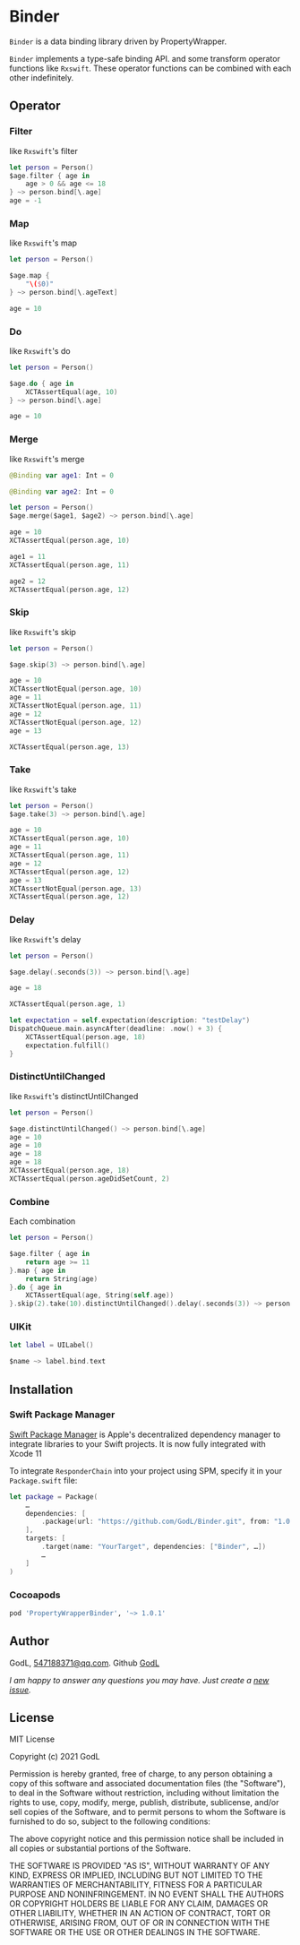 # Binder

`Binder` is a data binding library driven by PropertyWrapper.

`Binder` implements a type-safe binding API. and some transform operator functions like `Rxswift`.
These operator functions can be combined with each other indefinitely.

## Operator

### Filter
like `Rxswift`'s filter
```swift
let person = Person()
$age.filter { age in
    age > 0 && age <= 18
} ~> person.bind[\.age]
age = -1
```

### Map
like `Rxswift`'s map
```swift
let person = Person()

$age.map {
    "\($0)"
} ~> person.bind[\.ageText]

age = 10
```

### Do
like `Rxswift`'s do
```swift
let person = Person()

$age.do { age in
    XCTAssertEqual(age, 10)
} ~> person.bind[\.age]

age = 10
```

### Merge
like `Rxswift`'s merge
```swift
@Binding var age1: Int = 0

@Binding var age2: Int = 0

let person = Person()
$age.merge($age1, $age2) ~> person.bind[\.age]

age = 10
XCTAssertEqual(person.age, 10)

age1 = 11
XCTAssertEqual(person.age, 11)

age2 = 12
XCTAssertEqual(person.age, 12)
```

### Skip
like `Rxswift`'s skip
```swift
let person = Person()

$age.skip(3) ~> person.bind[\.age]

age = 10
XCTAssertNotEqual(person.age, 10)
age = 11
XCTAssertNotEqual(person.age, 11)
age = 12
XCTAssertNotEqual(person.age, 12)
age = 13

XCTAssertEqual(person.age, 13)
```

### Take
like `Rxswift`'s take
```swift
let person = Person()
$age.take(3) ~> person.bind[\.age]

age = 10
XCTAssertEqual(person.age, 10)
age = 11
XCTAssertEqual(person.age, 11)
age = 12
XCTAssertEqual(person.age, 12)
age = 13
XCTAssertNotEqual(person.age, 13)
XCTAssertEqual(person.age, 12)
```

### Delay
like `Rxswift`'s delay
```swift
let person = Person()

$age.delay(.seconds(3)) ~> person.bind[\.age]

age = 18

XCTAssertEqual(person.age, 1)

let expectation = self.expectation(description: "testDelay")
DispatchQueue.main.asyncAfter(deadline: .now() + 3) {
    XCTAssertEqual(person.age, 18)
    expectation.fulfill()
}
```

### DistinctUntilChanged
like `Rxswift`'s distinctUntilChanged
```swift 
let person = Person()

$age.distinctUntilChanged() ~> person.bind[\.age]
age = 10
age = 10
age = 18
age = 18
XCTAssertEqual(person.age, 18)
XCTAssertEqual(person.ageDidSetCount, 2)
```

### Combine
Each combination
```swift
let person = Person()

$age.filter { age in
    return age >= 11
}.map { age in
    return String(age)
}.do { age in
    XCTAssertEqual(age, String(self.age))
}.skip(2).take(10).distinctUntilChanged().delay(.seconds(3)) ~> person.bind[\.ageText]
```

### UIKit
```swift
let label = UILabel()

$name ~> label.bind.text
```

## Installation
### Swift Package Manager
[Swift Package Manager](https://swift.org/package-manager/) is Apple's decentralized dependency manager to integrate libraries to your Swift projects. It is now fully integrated with Xcode 11

To integrate `ResponderChain` into your project using SPM, specify it in your `Package.swift` file:

```swift
let package = Package(
    …
    dependencies: [
        .package(url: "https://github.com/GodL/Binder.git", from: "1.0.0"),
    ],
    targets: [
        .target(name: "YourTarget", dependencies: ["Binder", …])
        …
    ]
)
```

### Cocoapods

``` ruby
pod 'PropertyWrapperBinder', '~> 1.0.1'
```

## Author

GodL, 547188371@qq.com. Github [GodL](https://github.com/GodL)

*I am happy to answer any questions you may have. Just create a [new issue](https://github.com/GodL/Binder/issues/new).*

## License

MIT License

Copyright (c) 2021 GodL

Permission is hereby granted, free of charge, to any person obtaining a copy
of this software and associated documentation files (the "Software"), to deal
in the Software without restriction, including without limitation the rights
to use, copy, modify, merge, publish, distribute, sublicense, and/or sell
copies of the Software, and to permit persons to whom the Software is
furnished to do so, subject to the following conditions:

The above copyright notice and this permission notice shall be included in all
copies or substantial portions of the Software.

THE SOFTWARE IS PROVIDED "AS IS", WITHOUT WARRANTY OF ANY KIND, EXPRESS OR
IMPLIED, INCLUDING BUT NOT LIMITED TO THE WARRANTIES OF MERCHANTABILITY,
FITNESS FOR A PARTICULAR PURPOSE AND NONINFRINGEMENT. IN NO EVENT SHALL THE
AUTHORS OR COPYRIGHT HOLDERS BE LIABLE FOR ANY CLAIM, DAMAGES OR OTHER
LIABILITY, WHETHER IN AN ACTION OF CONTRACT, TORT OR OTHERWISE, ARISING FROM,
OUT OF OR IN CONNECTION WITH THE SOFTWARE OR THE USE OR OTHER DEALINGS IN THE
SOFTWARE.

